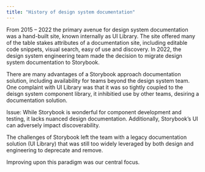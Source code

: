 ```yaml
---
title: "History of design system documentation"
---
```


From 2015 – 2022 the primary avenue for design system documentation was a hand-built site, known internally as UI Library. The site offered many of the table stakes attributes of a documentation site, including editable code snippets, visual search, easy of use and discovery. In 2022, the design system engineering team made the decision to migrate design system documentation to Storybook.

There are many advantages of a Storybook approach documentation solution, including availability for teams beyond the design system team. One complaint with UI Library was that it was so tightly coupled to the deisgn system component library, it inhibitied use by other teams, desiring a documentation solution.

Issue: While Storybook is wonderful for component development and testing, it lacks nuanced design documentation. Additionally, Storybook’s UI can adversely impact discoverability.

The challenges of Storybook left the team with a legacy documentation solution (UI Library) that was still too widely leveraged by both design and engineering to deprecate and remove.

Improving upon this paradigm was our central focus.